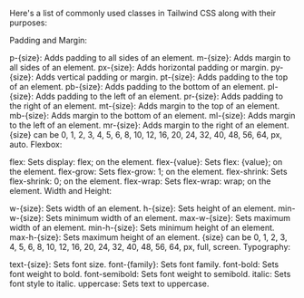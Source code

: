 Here's a list of commonly used classes in Tailwind CSS along with their purposes:

Padding and Margin:

p-{size}: Adds padding to all sides of an element.
m-{size}: Adds margin to all sides of an element.
px-{size}: Adds horizontal padding or margin.
py-{size}: Adds vertical padding or margin.
pt-{size}: Adds padding to the top of an element.
pb-{size}: Adds padding to the bottom of an element.
pl-{size}: Adds padding to the left of an element.
pr-{size}: Adds padding to the right of an element.
mt-{size}: Adds margin to the top of an element.
mb-{size}: Adds margin to the bottom of an element.
ml-{size}: Adds margin to the left of an element.
mr-{size}: Adds margin to the right of an element.
{size} can be 0, 1, 2, 3, 4, 5, 6, 8, 10, 12, 16, 20, 24, 32, 40, 48, 56, 64, px, auto.
Flexbox:

flex: Sets display: flex; on the element.
flex-{value}: Sets flex: {value}; on the element.
flex-grow: Sets flex-grow: 1; on the element.
flex-shrink: Sets flex-shrink: 0; on the element.
flex-wrap: Sets flex-wrap: wrap; on the element.
Width and Height:

w-{size}: Sets width of an element.
h-{size}: Sets height of an element.
min-w-{size}: Sets minimum width of an element.
max-w-{size}: Sets maximum width of an element.
min-h-{size}: Sets minimum height of an element.
max-h-{size}: Sets maximum height of an element.
{size} can be 0, 1, 2, 3, 4, 5, 6, 8, 10, 12, 16, 20, 24, 32, 40, 48, 56, 64, px, full, screen.
Typography:

text-{size}: Sets font size.
font-{family}: Sets font family.
font-bold: Sets font weight to bold.
font-semibold: Sets font weight to semibold.
italic: Sets font style to italic.
uppercase: Sets text to uppercase.